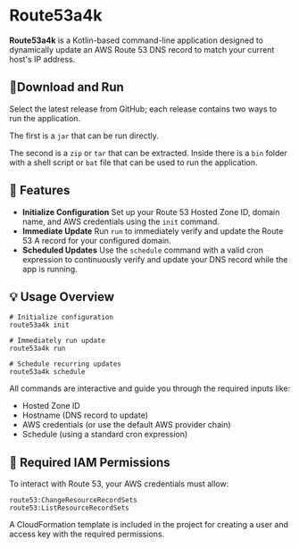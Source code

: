 # Route53a4k

**Route53a4k** is a Kotlin-based command-line application designed to dynamically update an AWS Route 53 DNS record to
match your current host's IP address.

## 🚀Download and Run

Select the latest release from GitHub; each release contains two ways to run the application. 

The first is a `jar` that can be run directly.

The second is a `zip` or `tar` that can be extracted.
Inside there is a `bin` folder with a shell script or `bat` file that can be used to run the application.

## 🔧 Features

- **Initialize Configuration**
  Set up your Route 53 Hosted Zone ID, domain name, and AWS credentials using the `init` command.
- **Immediate Update**
  Run `run` to immediately verify and update the Route 53 A record for your configured domain.
- **Scheduled Updates**
  Use the `schedule` command with a valid cron expression to continuously verify and update your DNS record while the
  app is running.

## 💡 Usage Overview

```
# Initialize configuration
route53a4k init

# Immediately run update
route53a4k run

# Schedule recurring updates
route53a4k schedule
```

All commands are interactive and guide you through the required inputs like:

- Hosted Zone ID
- Hostname (DNS record to update)
- AWS credentials (or use the default AWS provider chain)
- Schedule (using a standard cron expression)

## 🔐 Required IAM Permissions

To interact with Route 53, your AWS credentials must allow:

```
route53:ChangeResourceRecordSets
route53:ListResourceRecordSets
```

A CloudFormation template is included in the project for creating a user and access key with the required permissions.